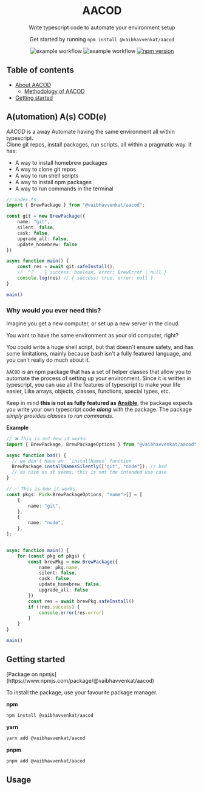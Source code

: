 <h1 align="center">AACOD</h1>
<p align="center">
  Write typescript code to automate your environment setup 
</p>

<p align="center">
  Get started by running <code>npm install @vaibhavvenkat/aacod</code>
</p>

<div align="center">

![example workflow](https://github.com/vibovenkat123/aacod/actions/workflows/publish.yml/badge.svg)
![example workflow](https://github.com/vibovenkat123/aacod/actions/workflows/main.yml/badge.svg)
[![npm version](https://badge.fury.io/js/@vaibhavvenkat%2Faacod.svg)](https://badge.fury.io/js/@vaibhavvenkat%2Faacod)

</div>

## Table of contents
- <a href="#about">About AACOD</a>
  - <a href="#why">Methodology of AACOD</a>
- <a href="#getting-started">Getting started</a>

<h2 id="about">A(utomation) A(s) COD(e)</h2>

_AACOD_ is a away Automate having the same environment all within typescript.   
Clone git repos, install packages, run scripts, all within a pragmatic way.
It has:

- A way to install homebrew packages
- A way to clone git repos
- A way to run shell scripts
- A way to install npm packages
- A way to run commands in the terminal 

```ts
// index.ts
import { BrewPackage } from "@vaibhavvenkat/aacod";

const git = new BrewPackage({
    name: "git",
    silent: false,
    cask: false,
    upgrade_all: false,
    update_homebrew: false
})

async function main() {
    const res = await git.safeInstall();
    //  ^?    { success: boolean, error: BrewError | null }
    console.log(res) // { success: true, error: null }
}

main()
```
<h3 id="why">Why would you ever need this?</h3>
Imagine you get a new computer, or set up a new server in the cloud.

You want to have the same environment as your old computer, right?

You could write a huge shell script, but that doesn't ensure safety, and has
some limitations, mainly because bash isn't a fully featured language, and you
can't really do much about it.

`AACOD` is an npm package that has a set of helper classes that allow you to
automate the process of setting up your environment. Since it is written in
typescript, you can use all the features of typescript to make your life easier,
Like arrays, objects, classes, functions, special types, etc.

Keep in mind **this is not as fully featured as [Ansible](https://www.ansible.com)**,
the package expects you write your own typescript code ***along*** with the 
package. The package *simply provides classes to run commands*.

**Example**
  
```ts
// ❌ This is not how it works
import { BrewPackage, BrewPackageOptions } from "@vaibhavvenkat/aacod";

async function bad() {
  // we don't have an  `installNames` function
  BrewPackage.installNamesSilently(["git", "node"]); // bad
  // as nice as it seems, this is not the intended use case
}

// ✅ This is how it works
const pkgs: Pick<BrewPackageOptions, "name">[] = [
    {
        name: "git",
    },
    {
        name: "node",
    },
];


async function main() {
    for (const pkg of pkgs) {
        const brewPkg = new BrewPackage({
            name: pkg.name,
            silent: false,
            cask: false,
            update_homebrew: false,
            upgrade_all: false
        })
        const res = await brewPkg.safeInstall()
        if (!res.success) {
            console.error(res.error)
        }
    }
}

main()
```


<h2 id="getting-started">Getting started</h2>
[Package on npmjs](https://www.npmjs.com/package/@vaibhavvenkat/aacod)

To install the package, use your favourite package manager.

**npm**

```bash
npm install @vaibhavvenkat/aacod
```

**yarn**

```bash
yarn add @vaibhavvenkat/aacod
```

**pnpm**
  
```bash
pnpm add @vaibhavvenkat/aacod
```

## Usage

